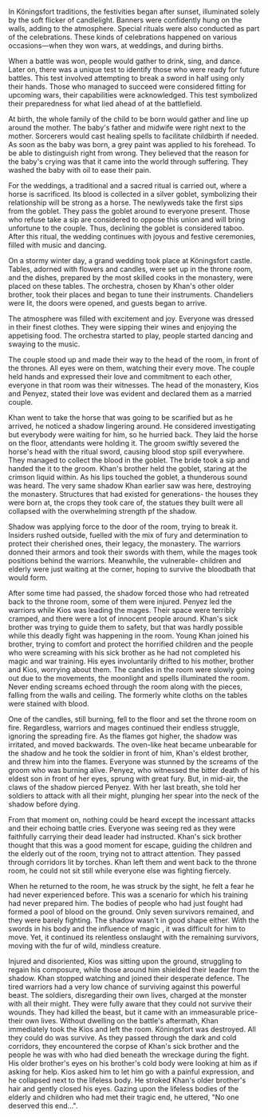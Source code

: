 In Köningsfort traditions, the festivities began after sunset, illuminated solely by the soft flicker of candlelight. Banners were confidently hung on the walls, adding to the atmosphere. Special rituals were also conducted as part of the celebrations. These kinds of celebrations happened on various occasions—when they won wars, at weddings, and during births.

When a battle was won, people would gather to drink, sing, and dance. Later on, there was a unique test to identify those who were ready for future battles. This test involved attempting to break a sword in half using only their hands. Those who managed to succeed were considered fitting for upcoming wars, their capabilities were acknowledged. This test symbolized their preparedness for what lied ahead of at the battlefield.

At birth, the whole family of the child to be born would gather and line up around the mother. The baby's father and midwife were right next to the mother. Sorcerers would cast healing spells to facilitate childbirth if needed. As soon as the baby was born, a grey paint was applied to his forehead. To be able to distinguish right from wrong. They believed that the reason for the baby's crying was that it came into the world through suffering. They washed the baby with oil to ease their pain.

For the weddings, a traditional and a sacred ritual is carried out, where a horse is sacrificed. Its blood is collected in a silver goblet, symbolizing their relationship will be strong as a horse. The newlyweds take the first sips from the goblet. They pass the goblet around to everyone present. Those who refuse take a sip are considered to oppose this union and will bring unfortune to the couple. Thus, declining the goblet is considered taboo. After this ritual, the wedding continues with joyous and festive ceremonies, filled with music and dancing.

On a stormy winter day, a grand wedding took place at Köningsfort castle.  Tables, adorned with flowers and candles, were set up in the throne room, and the dishes, prepared by the most skilled cooks in the monastery, were placed on these tables. The orchestra, chosen by Khan's other older brother, took their places and began to tune their instruments. Chandeliers were lit, the doors were opened, and guests began to arrive. 

The atmosphere was filled with excitement and joy. Everyone was dressed in their finest clothes. They were sipping their wines and enjoying the appetising food. The orchestra started to play, people started dancing and swaying to the music. 

The couple stood up and made their way to the head of the room, in front of the thrones. All eyes were on them, watching their every move. The couple held hands and expressed their love and commitment to each other, everyone in that room was their witnesses. The head of the monastery, Kios and Penyez, stated their love was evident and declared them as a married couple.

Khan went to take the horse that was going to be scarified but as he arrived, he noticed a shadow lingering around. He considered investigating but everybody were waiting for him, so he hurried back. They laid the horse on the floor, attendants were holding it. The groom swiftly severed the horse's head with the ritual sword, causing blood stop spill everywhere. They managed to collect the blood in the goblet. The bride took a sip and handed the it to the groom. Khan's brother held the goblet, staring at the crimson liquid within. As his lips touched the goblet, a thunderous sound was heard. The very same shadow Khan earlier saw was here, destroying the monastery. Structures that had existed for generations- the houses they were born at, the crops they took care of, the statues they built were all collapsed with the overwhelming strength pf the shadow.

Shadow was applying force to the door of the room, trying to break it. Insiders rushed outside, fuelled with the mix of fury and determination to protect their cherished ones, their legacy, the monastery. The warriors donned their armors and took their swords with them, while the mages took positions behind the warriors. Meanwhile, the vulnerable- children and elderly were just waiting at the corner, hoping to survive the bloodbath that would form. 

After some time had passed, the shadow forced those who had retreated back to the throne room, some of them were injured. Penyez led the warriors while Kios was leading the mages. Their space were terribly cramped, and there were a lot of innocent people around. Khan's sick brother was trying to guide them to safety, but that was hardly possible while this deadly fight was happening in the room. Young Khan joined his brother, trying to comfort and protect the horrified children and the people who were screaming with his sick brother as he had not completed his magic and war training. His eyes involuntarily drifted to his mother, brother and Kios, worrying about them. The candles in the room were slowly going out due to the movements, the moonlight and spells illuminated the room. Never ending screams echoed through the room along with the pieces, falling from the walls and ceiling. The formerly white cloths on the tables were stained with blood. 

One of the candles, still burning, fell to the floor and set the throne room on fire. Regardless, warriors and mages continued their endless struggle, ignoring the spreading fire. As the flames got higher, the shadow was irritated, and moved backwards. The oven-like heat became unbearable for the shadow and he took the soldier in front of him, Khan's eldest brother, and threw him into the flames. Everyone was stunned by the screams of the groom who was burning alive. Penyez, who witnessed the bitter death of his eldest son in front of her eyes, sprung with great fury. But, in mid-air, the claws of the shadow pierced Penyez. With her last breath, she told her soldiers to attack with all their might, plunging her spear into the neck of the shadow before dying.

From that moment on, nothing could be heard except the incessant attacks and their echoing battle cries. Everyone was seeing red as they were faithfully carrying their dead leader had instructed. Khan's sick brother thought that this was a good moment for escape, guiding the children and the elderly out of the room, trying not to attract attention. They passed through corridors lit by torches. Khan left them and went back to the throne room, he could not sit still while everyone else was fighting fiercely. 

When he returned to the room, he was struck by the sight, he felt a fear he had never experienced before. This was a scenario for which his training had never prepared him. The bodies of people who had just fought had formed a pool of blood on the ground. Only seven survivors remained, and they were barely fighting. The shadow wasn't in good shape either. With the swords in his body and the influence of magic , it was difficult for him to move. Yet, it continued its relentless onslaught with the remaining survivors, moving with the fur of wild, mindless creature. 

Injured and disoriented, Kios was sitting upon the ground, struggling to regain his composure, while those around him shielded their leader from the shadow. Khan stopped watching and joined their desperate defence. The tired warriors had a very low chance of surviving against this powerful beast. The soldiers, disregarding their own lives, charged at the monster with all their might. They were fully aware that they could not survive their wounds. They had killed the beast, but it came with an immeasurable price- their own lives. Without dwelling on the battle's aftermath, Khan immediately took the Kios and left the room. Köningsfort was destroyed. All they could do was survive. As they passed through the dark and cold corridors, they encountered the corpse of Khan's sick brother and the people he was with who had died beneath the wreckage during the fight. His older brother's eyes on his brother's cold body were looking at him as if asking for help. Kios asked him to let him go with a painful expression, and he collapsed next to the lifeless body. He stroked Khan's older brother's hair and gently closed his eyes. Gazing upon the lifeless bodies of the elderly and children who had met their tragic end, he uttered, "No one deserved this end...". 